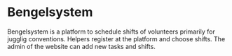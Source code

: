 # Bengelsystem
Bengelsystem is a platform to schedule shifts of volunteers primarily for jugglig conventions. Helpers register at the platform and choose shifts. The admin of the website can add new tasks and shifts.
